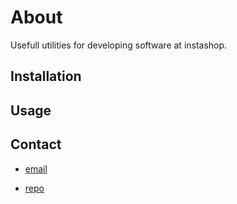 # About

Usefull utilities for developing software at instashop.


## Installation

## Usage


## Contact

- [email](pavlos.noulis@instashop.ae)

- [repo](github.com/pavlosnoulis/insta-utils)

